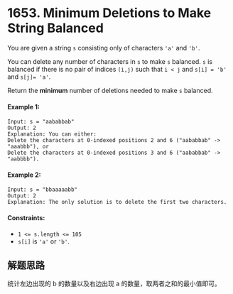 # 1653. Minimum Deletions to Make String Balanced

You are given a string `s` consisting only of characters `'a'` and `'b'`​​​​.

You can delete any number of characters in `s` to make `s` balanced. `s` is balanced if there is no pair of indices `(i,j)` such that `i < j` and `s[i] = 'b'` and `s[j]= 'a'`.

Return the **minimum** number of deletions needed to make `s` balanced.

#### Example 1:

```
Input: s = "aababbab"
Output: 2
Explanation: You can either:
Delete the characters at 0-indexed positions 2 and 6 ("aababbab" -> "aaabbb"), or
Delete the characters at 0-indexed positions 3 and 6 ("aababbab" -> "aabbbb").
```

#### Example 2:

```
Input: s = "bbaaaaabb"
Output: 2
Explanation: The only solution is to delete the first two characters.
``` 

#### Constraints:

+ `1 <= s.length <= 105`
+ `s[i]` is `'a'` or `'b'`​​.

## 解题思路

统计左边出现的 b 的数量以及右边出现 a 的数量，取两者之和的最小值即可。
